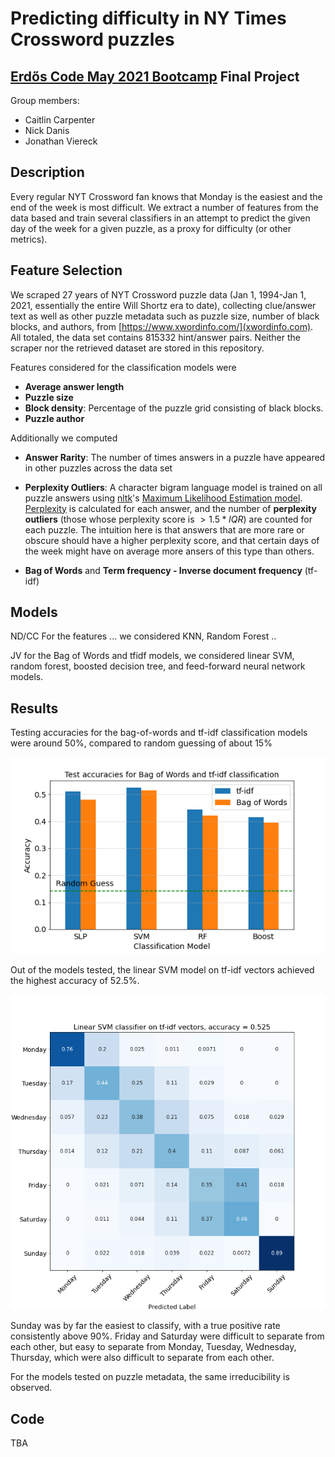 # Predicting difficulty in NY Times Crossword puzzles

## [Erdős Code May 2021 Bootcamp](https://www.erdosinstitute.org/code) Final Project
Group members:
- Caitlin Carpenter
- Nick Danis
- Jonathan Viereck

## Description
Every regular NYT Crossword fan knows that Monday is the easiest and the end of the week is most difficult. We extract a number of features from the data based and train several classifiers in an attempt to predict the given day of the week for a given puzzle, as a proxy for difficulty (or other metrics). 

## Feature Selection
We scraped 27 years of NYT Crossword puzzle data (Jan 1, 1994-Jan 1, 2021, essentially the entire Will Shortz era to date), collecting clue/answer text as well as other puzzle metadata such as puzzle size, number of black blocks, and authors, from [https://www.xwordinfo.com/](xwordinfo.com). All totaled, the data set contains 815332 hint/answer pairs. Neither the scraper nor the retrieved dataset are stored in this repository.

Features considered for the classification models were
- **Average answer length**
- **Puzzle size**
- **Block density**: Percentage of the puzzle grid consisting of black blocks.
- **Puzzle author**

Additionally we computed 
- **Answer Rarity**: The number of times answers in a puzzle have appeared in other puzzles across the data set

- **Perplexity Outliers**: A character bigram language model is trained on all puzzle answers using [nltk](http://www.nltk.org/)'s [Maximum Likelihood Estimation model](https://www.nltk.org/api/nltk.lm.html). [Perplexity](https://en.wikipedia.org/wiki/Perplexity) is calculated for each answer, and the number of **perplexity outliers** (those whose perplexity score is $> 1.5*IQR$) are counted for each puzzle. The intuition here is that answers that are more rare or obscure should have a higher perplexity score, and that certain days of the week might have on average more ansers of this type than others. 

- **Bag of Words** and **Term frequency - Inverse document frequency** (tf-idf)

## Models

ND/CC For the features ... we considered KNN, Random Forest ..

JV for the Bag of Words and tfidf models, we considered linear SVM, random forest, boosted decision tree, and feed-forward neural network models. 

## Results

Testing accuracies for the bag-of-words and tf-idf classification models were around 50%, compared to random guessing of about 15%

![accs](plots/bow_tfidf_acc.png)

Out of the models tested, the linear SVM model on tf-idf vectors achieved the highest accuracy of 52.5%.

![svm_tfidf](plots/tfidf_SVM_cmat.png)

Sunday was by far the easiest to classify, with a true positive rate consistently above 90%. Friday and Saturday were difficult to separate from each other, but easy to separate from Monday, Tuesday, Wednesday, Thursday, which were also difficult to separate from each other. 

For the models tested on puzzle metadata, the same irreducibility is observed.



## Code

TBA



